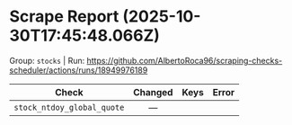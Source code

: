 # Scrape Report (2025-10-30T17:45:48.066Z)

Group: `stocks`  |  Run: https://github.com/AlbertoRoca96/scraping-checks-scheduler/actions/runs/18949976189

| Check | Changed | Keys | Error |
|---|:---:|:--|:--|
| `stock_ntdoy_global_quote` | — |  |  |

